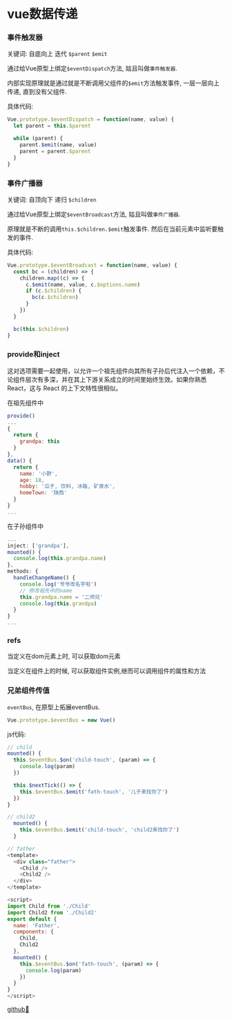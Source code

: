 # vue数据传递

### 事件触发器

关键词: 自底向上 迭代 `$parent` `$emit`

通过给Vue原型上绑定`$eventDispatch`方法, 姑且叫做`事件触发器`.

内部实现原理就是通过就是不断调用父组件的`$emit`方法触发事件, 一层一层向上传递, 直到没有父组件.

具体代码:

```js
Vue.prototype.$eventDispatch = function(name, value) {
  let parent = this.$parent

  while (parent) {
    parent.$emit(name, value)
    parent = parent.$parent
  }
}
```

### 事件广播器

关键词: 自顶向下 递归 `$children`

通过给Vue原型上绑定`$eventBroadcast`方法, 姑且叫做`事件广播器`.

原理就是不断的调用`this.$children.$emit`触发事件. 然后在当前元素中监听要触发的事件.

具体代码:

```js
Vue.prototype.$eventBroadcast = function(name, value) {
  const bc = (children) => {
    children.map((c) => {
      c.$emit(name, value, c.$options.name)
      if (c.$children) {
        bc(c.$children)
      }
    })
  }

  bc(this.$children)
}
```

### provide和inject

这对选项需要一起使用，以允许一个祖先组件向其所有子孙后代注入一个依赖，不论组件层次有多深，并在其上下游关系成立的时间里始终生效。如果你熟悉 React，这与 React 的上下文特性很相似。

在祖先组件中
```js
provide()
...
{
  return {
    grandpa: this
  }
},
data() {
  return {
    name: '小野',
    age: 18,
    hobby: '瓜子, 饮料, 冰箱, 矿泉水',
    homeTown: '陕西'
  }
}
...
```

在子孙组件中
```js
...
inject: ['grandpa'],
mounted() {
  console.log(this.grandpa.name)
},
methods: {
  handleChangeName() {
    console.log('爷爷改名字啦')
    // 修改祖先中的name
    this.grandpa.name = '二师兄'
    console.log(this.grandpa)
  }
}
...
```

### refs

当定义在dom元素上时, 可以获取dom元素

当定义在组件上的时候, 可以获取组件实例,继而可以调用组件的属性和方法

### 兄弟组件传值

`eventBus`, 在原型上拓展eventBus.

```js
Vue.prototype.$eventBus = new Vue()
```

js代码:
```js
// child
mounted() {
  this.$eventBus.$on('child-touch', (param) => {
    console.log(param)
  })

  this.$nextTick(() => {
    this.$eventBus.$emit('fath-touch', '儿子来找你了')
  })
}
```
```js
// child2
  mounted() {
    this.$eventBus.$emit('child-touch', 'child2来找你了')
  }
```
```js
// father
<template>
  <div class="father">
    <Child />
    <Child2 />
  </div>
</template>

<script>
import Child from './Child'
import Child2 from './Child2'
export default {
  name: 'Father',
  components: {
    Child,
    Child2
  },
  mounted() {
    this.$eventBus.$on('fath-touch', (param) => {
      console.log(param)
    })
  }
}
</script>
```

[github🐤](https://github.com/erbrother/vue-data-emit)